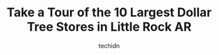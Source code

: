 ---
layout: ampstory
image: https://i0.wp.com/www.depkes.org/wp-content/uploads/2023/06/dollar-tree-0-in-little-rock-ar-1685967391.jpeg?resize=640,853
author: techidn
featured: false
description: Discover the impressive array of Dollar Tree options in Little Rock AR, where you can find 10 of the largest Dollar Tree establishments in the area. From renowned classics to hidden gems, Li
title: Take a Tour of the 10 Largest Dollar Tree Stores in Little Rock AR
cover:
   title: Take a Tour of the 10 Largest Dollar Tree Stores in Little Rock AR
   subtitle: Rickpate
   background: https://www.depkes.org/wp-content/uploads/2023/06/dollar-tree-0-in-little-rock-ar-1685967391.jpeg

pages: 
 - layout: thirds
   top: <h1>#1 Dollar Tree</h1>
   bottom: "<p>Pay attention to every item as it is being rang up, I bought 2 plastic storage containers that were with $1.25 items, thought my total was higher than I anticipated, and </p>"
   background: https://www.depkes.org/wp-content/uploads/2023/06/dollar-tree-1-in-little-rock-ar-1685967391.jpeg
   backgroundblur: true
 - layout: thirds
   top: <h1>#2 Dollar Tree</h1>
   bottom: "<p>218 Bryant Ave, Bryant, AR 72022, United States</p>"
   background: https://www.depkes.org/wp-content/uploads/2023/06/dollar-tree-2-in-little-rock-ar-1685967392.jpeg
   cta:
      link: https://www.depkes.org/blog/take-a-tour-of-the-10-largest-dollar-tree-stores-in-little-rock-ar/
      text: Take a Tour of the 10 Largest Dollar Tree Stores in Little Rock AR
 - layout: thirds
   top: <h1>#3 Dollar Tree</h1>
   bottom: "<p>13252 Crystal Hill Rd, North Little Rock, AR 72113, United States</p>"
   background: https://www.depkes.org/wp-content/uploads/2023/06/dollar-tree-3-in-little-rock-ar-1685967392.jpeg
   cta:
      link: https://www.depkes.org/blog/take-a-tour-of-the-10-largest-dollar-tree-stores-in-little-rock-ar/
      text: Take a Tour of the 10 Largest Dollar Tree Stores in Little Rock AR
 - layout: thirds
   top: <h1>#4 Dollar Tree</h1>
   bottom: "<p>2602 Cantrell Rd, Little Rock, AR 72202, United States</p>"
   background: https://images.unsplash.com/photo-1489694553447-4c9339da310d?ixlib=rb-4.0.3&ixid=MnwxMjA3fDB8MHxwaG90by1wYWdlfHx8fGVufDB8fHx8&auto=format&fit=crop&w=640&h=853&q=80
   cta:
      link: https://www.depkes.org/blog/take-a-tour-of-the-10-largest-dollar-tree-stores-in-little-rock-ar/
      text: Take a Tour of the 10 Largest Dollar Tree Stores in Little Rock AR
 - layout: thirds
   top: <h1>#5 Family Dollar</h1>
   bottom: "<p>4514 W 12th St, Little Rock, AR 72204, United States</p>"
   background: https://images.unsplash.com/photo-1557672172-298e090bd0f1?ixlib=rb-4.0.3&ixid=MnwxMjA3fDB8MHxwaG90by1wYWdlfHx8fGVufDB8fHx8&auto=format&fit=crop&w=640&h=853&q=80
   cta:
      link: https://www.depkes.org/blog/take-a-tour-of-the-10-largest-dollar-tree-stores-in-little-rock-ar/
      text: Take a Tour of the 10 Largest Dollar Tree Stores in Little Rock AR
 - layout: thirds
   top: <h1>#6 Dollar Tree</h1>
   bottom: "<p>2808 Lakewood Village Dr, North Little Rock, AR 72116, United States</p>"
   background: https://images.unsplash.com/photo-1595364397663-fca4f075d796?ixlib=rb-4.0.3&ixid=MnwxMjA3fDB8MHxwaG90by1wYWdlfHx8fGVufDB8fHx8&auto=format&fit=crop&w=640&h=853&q=80
   cta:
      link: https://www.depkes.org/blog/take-a-tour-of-the-10-largest-dollar-tree-stores-in-little-rock-ar/
      text: Take a Tour of the 10 Largest Dollar Tree Stores in Little Rock AR
 - layout: thirds
   top: <h1>#7 Dollar Tree</h1>
   bottom: "<p>9100 N Rodney Parham Rd #105, Little Rock, AR 72205, United States</p>"
   background: https://images.unsplash.com/photo-1515405295579-ba7b45403062?ixlib=rb-4.0.3&ixid=MnwxMjA3fDB8MHxwaG90by1wYWdlfHx8fGVufDB8fHx8&auto=format&fit=crop&w=640&h=853&q=80
   cta:
      link: https://www.depkes.org/blog/take-a-tour-of-the-10-largest-dollar-tree-stores-in-little-rock-ar/
      text: Take a Tour of the 10 Largest Dollar Tree Stores in Little Rock AR
 - layout: thirds
   middle: Continue reading...
   background: https://images.unsplash.com/photo-1534312527009-56c7016453e6?ixlib=rb-4.0.3&ixid=MnwxMjA3fDB8MHxwaG90by1wYWdlfHx8fGVufDB8fHx8&auto=format&fit=crop&w=640&h=853&q=80
   cta:
      link: https://www.depkes.org/blog/take-a-tour-of-the-10-largest-dollar-tree-stores-in-little-rock-ar/
      text: Take a Tour of the 10 Largest Dollar Tree Stores in Little Rock AR
      
---